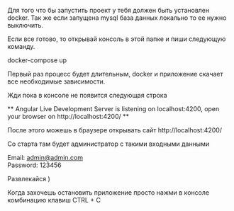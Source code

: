 Для того что бы запустить проект у тебя должен быть установлен docker.
Так же если запущена mysql база данных локально то ее нужно выключить.

Если все готово, то открывай консоль в этой папке и пиши следующую команду.

docker-compose up

Первый раз процесс будет длительным, docker и приложение скачает все необходимые зависимости. 

Жди пока в консоле не появится следующая строка 

 ** Angular Live Development Server is listening on localhost:4200, open your browser on http://localhost:4200/ **

После этого можешь в браузере открывать сайт http://localhost:4200/

Со старта там будет администратор с такими входными данными

Email: admin@admin.com	
Password: 123456

Развлекайся )

Когда захочешь остановить приложение просто нажми в консоле комбинацию клавиш
CTRL + C 

